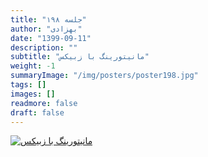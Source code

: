 ```yaml
---
title: "جلسه ۱۹۸"
author: "بهزادی"
date: "1399-09-11"
description: ""
subtitle: "مانیتورینگ با زبیکس"
weight: -1
summaryImage: "/img/posters/poster198.jpg"
tags: []
images: []
readmore: false
draft: false
---
```

[![مانیتورینگ با زبیکس](/img/posters/poster198.jpg)](/img/posters/poster198.jpg)
